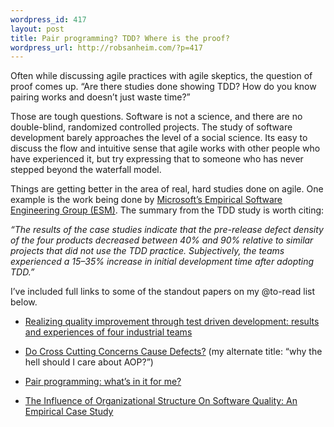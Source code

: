 ```yaml
--- 
wordpress_id: 417
layout: post
title: Pair programming? TDD? Where is the proof?
wordpress_url: http://robsanheim.com/?p=417
---
```

<p>Often while discussing agile practices with agile skeptics, the question of proof comes up.  &#8220;Are there studies done showing TDD?  How do you know pairing works and doesn&#8217;t just waste time?&#8221;  </p>

<p>Those are tough questions.  Software is not a science, and there are no double-blind, randomized controlled projects.  The study of software development barely approaches the level of a social science.  Its easy to discuss the flow and intuitive sense that agile works with other people who have experienced it, but try expressing that to someone who has never stepped beyond the waterfall model.</p>

<p>Things are getting better in the area of real, hard studies done on agile.  One example is the work being done by <a href="http://research.microsoft.com/en-us/projects/esm/" title="ESM - Microsoft Research">Microsoft&#8217;s Empirical Software Engineering Group (ESM)</a>.  The summary from the TDD study is worth citing:</p>

<p><cite>&#8220;The results of the case studies indicate that the pre-release defect density of the four products decreased between 40% and 90% relative to similar projects that did not use the TDD practice. Subjectively, the teams experienced a 15–35% increase in initial development time after adopting TDD.&#8221;</cite></p>

I&#8217;ve included full links to some of the standout papers on my @to-read list below.  

<ul>
<li><p><a href="http://www.springerlink.com/content/q91566748q234325/">Realizing quality improvement through test driven development: results and experiences of four industrial teams</a></p></li>
<li><p><a href="http://www2.computer.org/portal/web/csdl/doi/10.1109/TSE.2008.36">Do Cross Cutting Concerns Cause Defects?</a> (my alternate title: &#8220;why the hell should I care about AOP?&#8221;)</p></li>
<li><p><a href="http://portal.acm.org/citation.cfm?id=1414004.1414026&amp;coll=Portal&amp;dl=GUIDE&amp;CFID=13908394&amp;CFTOKEN=39610108">Pair programming: what&#8217;s in it for me?</a></p></li>
<li><p><a href="http://research.microsoft.com/apps/pubs/default.aspx?id=70535">The Influence of Organizational Structure On Software Quality: An Empirical Case Study</a></p></li>
</ul>
